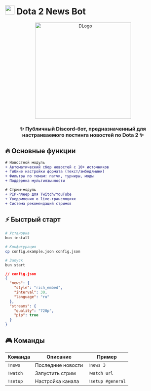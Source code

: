 # <img src="https://i.imgur.com/J4h8NOO.png" width="30" height="30"> Dota 2 News Bot

<p align="center">
  <img src="https://i.postimg.cc/QCzrwdmn/Group-10.png" width="311" alt="DLogo">
</p>

<h3 align="center">✨ Публичный Discord-бот, предназначенный для настраиваемого постинга новостей по Dota 2 ✨</h3>

## 🔥 Основные функции

```diff
# Новостной модуль
+ Автоматический сбор новостей с 10+ источников
+ Гибкие настройки формата (текст/эмбед/мини)
+ Фильтры по темам: патчи, турниры, моды
+ Поддержка мультиязычности

# Стрим-модуль
+ PIP-плеер для Twitch/YouTube
+ Уведомления о live-трансляциях
+ Система рекомендаций стримов
```

## ⚡️ Быстрый старт

```bash
# Установка
bun install

# Конфигурация
cp config.example.json config.json

# Запуск
bun start
```

```json
// config.json
{
  "news": {
    "style": "rich_embed",
    "interval": 30,
    "language": "ru"
  },
  "streams": {
    "quality": "720p",
    "pip": true
  }
}
```

## 🎮 Команды

| Команда       | Описание                  | Пример               |
|--------------|--------------------------|----------------------|
| `!news`      | Последние новости        | `!news 3`           |
| `!watch`     | Запустить стрим          | `!watch url`        |
| `!setup`     | Настройка канала         | `!setup #general`   |
